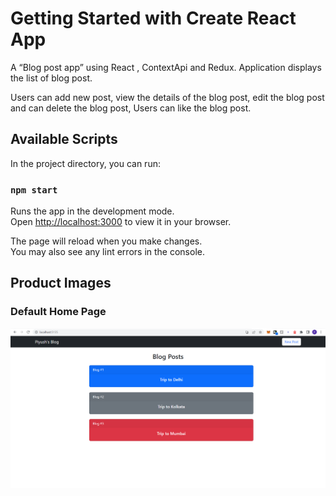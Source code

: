 # Getting Started with Create React App

A “Blog post app” using React , ContextApi and Redux. Application displays the list of blog post.

Users can add new post, view the details of the blog post, edit the blog post and can delete the blog post, Users can like the blog post.

## Available Scripts

In the project directory, you can run:

### `npm start`

Runs the app in the development mode.\
Open [http://localhost:3000](http://localhost:3000) to view it in your browser.

The page will reload when you make changes.\
You may also see any lint errors in the console.

## Product Images

### Default Home Page

![Alt text](https://github.com/PiyushSharma99/BlogPostWebApp/blob/main/images/1-HomePage.png)
